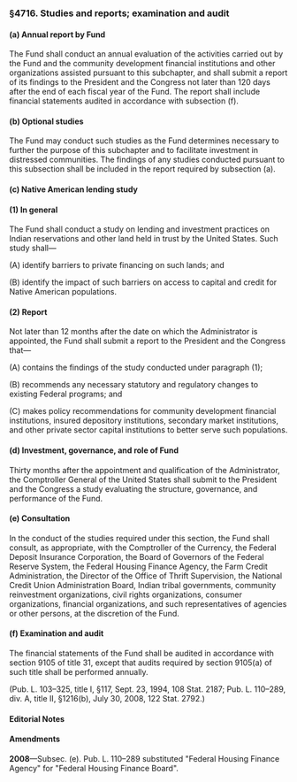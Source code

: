 ### §4716. Studies and reports; examination and audit ###

#### (a) Annual report by Fund ####

The Fund shall conduct an annual evaluation of the activities carried out by the Fund and the community development financial institutions and other organizations assisted pursuant to this subchapter, and shall submit a report of its findings to the President and the Congress not later than 120 days after the end of each fiscal year of the Fund. The report shall include financial statements audited in accordance with subsection (f).

#### (b) Optional studies ####

The Fund may conduct such studies as the Fund determines necessary to further the purpose of this subchapter and to facilitate investment in distressed communities. The findings of any studies conducted pursuant to this subsection shall be included in the report required by subsection (a).

#### (c) Native American lending study ####

#### (1) In general ####

The Fund shall conduct a study on lending and investment practices on Indian reservations and other land held in trust by the United States. Such study shall—

(A) identify barriers to private financing on such lands; and

(B) identify the impact of such barriers on access to capital and credit for Native American populations.

#### (2) Report ####

Not later than 12 months after the date on which the Administrator is appointed, the Fund shall submit a report to the President and the Congress that—

(A) contains the findings of the study conducted under paragraph (1);

(B) recommends any necessary statutory and regulatory changes to existing Federal programs; and

(C) makes policy recommendations for community development financial institutions, insured depository institutions, secondary market institutions, and other private sector capital institutions to better serve such populations.

#### (d) Investment, governance, and role of Fund ####

Thirty months after the appointment and qualification of the Administrator, the Comptroller General of the United States shall submit to the President and the Congress a study evaluating the structure, governance, and performance of the Fund.

#### (e) Consultation ####

In the conduct of the studies required under this section, the Fund shall consult, as appropriate, with the Comptroller of the Currency, the Federal Deposit Insurance Corporation, the Board of Governors of the Federal Reserve System, the Federal Housing Finance Agency, the Farm Credit Administration, the Director of the Office of Thrift Supervision, the National Credit Union Administration Board, Indian tribal governments, community reinvestment organizations, civil rights organizations, consumer organizations, financial organizations, and such representatives of agencies or other persons, at the discretion of the Fund.

#### (f) Examination and audit ####

The financial statements of the Fund shall be audited in accordance with section 9105 of title 31, except that audits required by section 9105(a) of such title shall be performed annually.

(Pub. L. 103–325, title I, §117, Sept. 23, 1994, 108 Stat. 2187; Pub. L. 110–289, div. A, title II, §1216(b), July 30, 2008, 122 Stat. 2792.)

#### **Editorial Notes** ####

#### Amendments ####

**2008**—Subsec. (e). Pub. L. 110–289 substituted "Federal Housing Finance Agency" for "Federal Housing Finance Board".